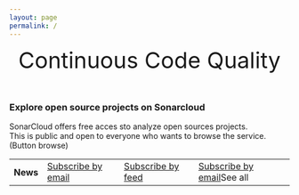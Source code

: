 ```yaml
---
layout: page
permalink: /
---
```

<div style="text-align: center; font-size: 40px; margin-bottom: 50px">
Continuous Code Quality
</div>



### Explore open source projects on Sonarcloud
SonarCloud offers free acces sto analyze open sources projects. <br />
This is public and open to everyone who wants to browse the service.
(Button browse)
<table>
<tr>
    <th scope="row">News</th>
    <td><a href="subscribe.by.email">Subscribe by email</a></td>
    <td><a href="subscribe.by.feed">Subscribe by feed</a></td>
    <td><a href="see.all">Subscribe by email</a>See all</td>
</tr>
</table>
